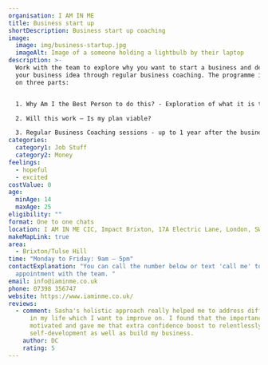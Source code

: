 ```yaml
---
organisation: I AM IN ME
title: Business start up
shortDescription: Business start up coaching
image:
  image: img/business-startup.jpg
  imageAlt: Image of a someone holding a lightbulb by their laptop
description: >-
  Work with the team to explore why you want to start a business and develop
  your business idea through regular business coaching. The programme is made up
  on three parts:


  1. Why Am I the Best Person to do this? - Exploration of what it is to run your own business

  2. Will this work – Is my plan viable?

  3. Regular Business Coaching sessions - up to 1 year after the business is set up.
categories:
  category1: Job Stuff
  category2: Money
feelings:
  - hopeful
  - excited
costValue: 0
age:
  minAge: 14
  maxAge: 25
eligibility: ""
format: One to one chats
location: I AM IN ME CIC, Impact Brixton, 17A Electric Lane, London, SW9 8LA
makeMapLink: true
area:
  - Brixton/Tulse Hill
time: "Monday to Friday: 9am – 5pm"
contactExplanation: "You can call the number below or text 'call me' to book an
  appointment with the team. "
email: info@iaminme.co.uk
phone: 07398 356747
website: https://www.iaminme.co.uk/
reviews:
  - comment: Sasha's holistic approach really helped me to address different areas
      in my life which I want to improve on. I found that the importance of this
      motivated and gave me that extra confidence boost to relentlessly work on
      self-development as well as build my business.
    author: DC
    rating: 5
---
```

